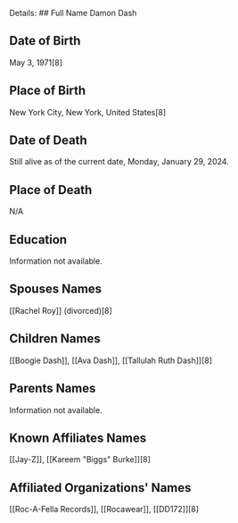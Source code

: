 Details: ## Full Name
Damon Dash

## Date of Birth
May 3, 1971[8]

## Place of Birth
New York City, New York, United States[8]

## Date of Death
Still alive as of the current date, Monday, January 29, 2024.

## Place of Death
N/A

## Education
Information not available.

## Spouses Names
[[Rachel Roy]] (divorced)[8]

## Children Names
[[Boogie Dash]], [[Ava Dash]], [[Tallulah Ruth Dash]][8]

## Parents Names
Information not available.

## Known Affiliates Names
[[Jay-Z]], [[Kareem "Biggs" Burke]][8]

## Affiliated Organizations' Names
[[Roc-A-Fella Records]], [[Rocawear]], [[DD172]][8]

